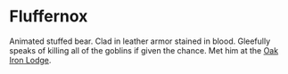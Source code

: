 # Fluffernox

Animated stuffed bear. Clad in leather armor stained in blood. Gleefully speaks of killing all of the goblins if given the chance. Met him at the [Oak Iron Lodge](../../Locations/Oak%20Iron%20Lodge).